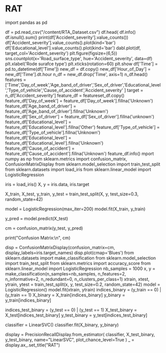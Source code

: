 # RAT
import pandas as pd

df = pd.read_csv("/content/RTA_Dataset.csv")
df.head(
df.info()
df.isnull().sum()
print(df['Accident_severity'].value_counts())
df['Accident_severity'].value_counts().plot(kind='bar')
df['Educational_level'].value_counts().plot(kind='bar')
dabl.plot(df, target_col='Accident_severity')
plt.figure(figsize=(6,5))
sns.countplot(x='Road_surface_type', hue='Accident_severity', data=df)
plt.xlabel('Rode surafce type')
plt.xticks(rotation=60)
plt.show
df['Time'] = pd.to_datetime(df['Time'])
new_df = df.copy()
new_df['Hour_of_Day'] = new_df['Time'].dt.hour
n_df = new_df.drop('Time', axis=1)
n_df.head()
features = ['Time','Day_of_week','Age_band_of_driver','Sex_of_driver','Educational_level','Type_of_vehicle','Cause_of_accident','Accident_severity' ]
target = n_df['Accident_severity']
feature_df = featureset_df.copy()
feature_df['Day_of_week'] = feature_df['Day_of_week'].fillna('Unknown')
feature_df['Age_band_of_driver'] = feature_df['Age_band_of_driver'].fillna('Unknown')
feature_df['Sex_of_driver'] = feature_df['Sex_of_driver'].fillna('unknown')
feature_df['Educational_level'] = feature_df['Educational_level'].fillna('Other')
feature_df['Type_of_vehicle'] = feature_df['Type_of_vehicle'].fillna('Unknown')
feature_df['Educational_level'] = feature_df['Educational_level'].fillna('Unknown')
feature_df['Cause_of_accident'] = feature_df['Cause_of_accident'].fillna('Unknown')
feature_df.info()
mport numpy as np
from sklearn.metrics import confusion_matrix, ConfusionMatrixDisplay
from sklearn.model_selection import train_test_split
from sklearn.datasets import load_iris
from sklearn.linear_model import LogisticRegression

iris = load_iris()
X, y = iris.data, iris.target

X_train, X_test, y_train, y_test = train_test_split(X, y, test_size=0.3, random_state=42)

model = LogisticRegression(max_iter=200)
model.fit(X_train, y_train)

y_pred = model.predict(X_test)

cm = confusion_matrix(y_test, y_pred)

print("Confusion Matrix:\n", cm)

disp = ConfusionMatrixDisplay(confusion_matrix=cm, display_labels=iris.target_names)
disp.plot(cmap='Blues')
from sklearn.datasets
import make_classification
from sklearn.model_selection
import train_test_split
from sklearn.metrics
import accuracy_score
from sklearn.linear_model
import LogisticRegression
nb_samples = 1000
x, y = make_classification(n_samples=nb_samples, n_features=2, n_informative=2, n_redundant=0, n_clusters_per_class=1)
xtrain, xtest, ytrain, ytest = train_test_split(x, y, test_size=0.2, random_state=42)
model = LogisticRegression()
model.fit(xtrain, ytrain)
indices_binary = (y_train == 0) | (y_train == 1)
X_binary = X_train[indices_binary]
y_binary = y_train[indices_binary]

indices_test_binary = (y_test == 0) | (y_test == 1)
X_test_binary = X_test[indices_test_binary]
y_test_binary = y_test[indices_test_binary]

classifier = LinearSVC()
classifier.fit(X_binary, y_binary)

display = PrecisionRecallDisplay.from_estimator(
    classifier, X_test_binary, y_test_binary, name="LinearSVC", plot_chance_level=True
)
_ = display.ax_.set_title("RAT")
